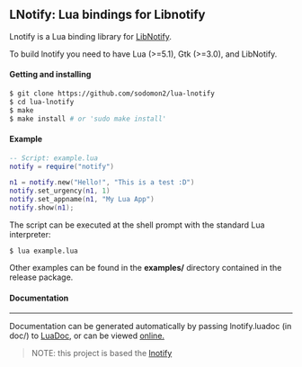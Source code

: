 ## LNotify: Lua bindings for Libnotify

Lnotify is a Lua binding library for [LibNotify](https://gitlab.gnome.org/GNOME/libnotify).

To build lnotify you need to have Lua (>=5.1), Gtk (>=3.0), and LibNotify.

#### Getting and installing


```sh
$ git clone https://github.com/sodomon2/lua-lnotify
$ cd lua-lnotify
$ make
$ make install # or 'sudo make install'
```

#### Example

```lua
-- Script: example.lua
notify = require("notify")

n1 = notify.new("Hello!", "This is a test :D")
notify.set_urgency(n1, 1)
notify.set_appname(n1, "My Lua App")
notify.show(n1);
```

The script can be executed at the shell prompt with the standard Lua interpreter:

```shell
$ lua example.lua
```

Other examples can be found in the **examples/** directory contained in the release package.

#### Documentation
-------------
Documentation can be generated automatically by passing lnotify.luadoc (in doc/) to [LuaDoc](https://github.com/lunarmodules/LDoc), or can be viewed [online.](http://sodomon.gitlab.io/doc/lnotify)

> NOTE: this project is based the [lnotify](https://github.com/gabrield/lnotify)
